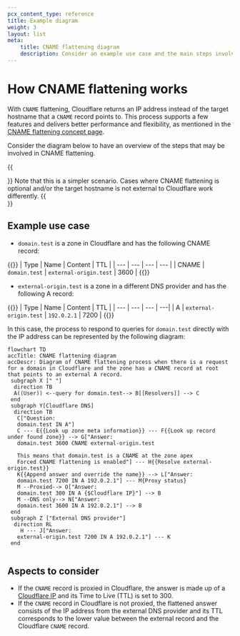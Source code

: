 ```yaml
---
pcx_content_type: reference
title: Example diagram
weight: 3
layout: list
meta:
    title: CNAME flattening diagram
    description: Consider an example use case and the main steps involved in CNAME flattening.
---
```


# How CNAME flattening works

With `CNAME` flattening, Cloudflare returns an IP address instead of the target hostname that a `CNAME` record points to.
This process supports a few features and delivers better performance and flexibility, as mentioned in the [CNAME flattening concept page](/dns/cname-flattening/).

Consider the diagram below to have an overview of the steps that may be involved in CNAME flattening. 

{{<Aside type="note">}}
Note that this is a simpler scenario. Cases where CNAME flattening is optional and/or the target hostname is not external to Cloudflare work differently.
{{</Aside>}}

## Example use case

- `domain.test` is a zone in Cloudflare and has the following CNAME record:

{{<example>}}
| Type | Name | Content | TTL |
| --- | --- | --- | --- |
| CNAME | `domain.test` | `external-origin.test` | 3600 |
{{</example>}}

- `external-origin.test` is a zone in a different DNS provider and has the following A record:

{{<example>}}
| Type | Name | Content | TTL |
| --- | --- | --- | ---|
| A | `external-origin.test` | `192.0.2.1` | 7200 |
{{</example>}}

In this case, the process to respond to queries for `domain.test` directly with the IP address can be represented by the following diagram:

```mermaid
flowchart TD
accTitle: CNAME flattening diagram
accDescr: Diagram of CNAME flattening process when there is a request for a domain in Cloudflare and the zone has a CNAME record at root that points to an external A record.
 subgraph X [" "]
  direction TB
  A((User)) <--query for domain.test--> B[[Resolvers]] --> C
 end
 subgraph Y[Cloudflare DNS]
  direction TB
   C["Question: 
   domain.test IN A"] 
   C --- E{{Look up zone meta information}} --- F{{Look up record under found zone}} --> G["Answer: 
   domain.test 3600 CNAME external-origin.test

   This means that domain.test is a CNAME at the zone apex
   Forced CNAME flattening is enabled"] --- H{{Resolve external-origin.test}}
   K{{Append answer and override the name}} --> L["Answer: 
   domain.test 7200 IN A 192.0.2.1"] --- M{Proxy status}
   M --Proxied--> O["Answer: 
   domain.test 300 IN A {$Cloudflare IP}"] --> B
   M --DNS only--> N["Answer:
   domain.test 3600 IN A 192.0.2.1"] --> B
 end
 subgraph Z ["External DNS provider"]
  direction RL
    H --- J["Answer: 
   external-origin.test 7200 IN A 192.0.2.1"] --- K
 end
 
```

## Aspects to consider

- If the `CNAME` record is proxied in Cloudflare, the answer is made up of a [Cloudflare IP](https://www.cloudflare.com/ips/) and its Time to Live (TTL) is set to 300.
- If the `CNAME` record in Cloudflare is not proxied, the flattened answer consists of the IP address from the external DNS provider and its TTL corresponds to the lower value between the external record and the Cloudflare `CNAME` record.